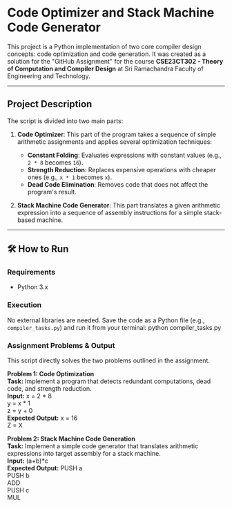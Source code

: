 # Code Optimizer and Stack Machine Code Generator

This project is a Python implementation of two core compiler design concepts: code optimization and code generation. It was created as a solution for the "GitHub Assignment" for the course **CSE23CT302 - Theory of Computation and Compiler Design** at Sri Ramachandra Faculty of Engineering and Technology.

---
## Project Description

The script is divided into two main parts:
1.  **Code Optimizer**: This part of the program takes a sequence of simple arithmetic assignments and applies several optimization techniques:
    * **Constant Folding**: Evaluates expressions with constant values (e.g., `2 * 8` becomes `16`).
    * **Strength Reduction**: Replaces expensive operations with cheaper ones (e.g., `x * 1` becomes `x`).
    * **Dead Code Elimination**: Removes code that does not affect the program's result.

2.  **Stack Machine Code Generator**: This part translates a given arithmetic expression into a sequence of assembly instructions for a simple stack-based machine.
---
## 🛠️ How to Run
### **Requirements**
* Python 3.x

### **Execution**
No external libraries are needed. Save the code as a Python file (e.g., `compiler_tasks.py`) and run it from your terminal:
python compiler_tasks.py

### **Assignment Problems & Output**
This script directly solves the two problems outlined in the assignment.

**Problem 1: Code Optimization** <br>
**Task:** Implement a program that detects redundant computations, dead code, and strength reduction. <br>
**Input:**
x = 2 * 8 <br>
y = x * 1 <br>
z = y + 0 <br>
**Expected Output:**
x = 16 <br>
Z = X <br>

**Problem 2: Stack Machine Code Generation** <br>
**Task:** Implement a simple code generator that translates arithmetic expressions into target assembly for a stack machine. <br>
**Input:** (a+b)*c <br>
**Expected Output:**
PUSH a <br>
PUSH b <br>
ADD <br>
PUSH c <br>
MUL <br>
